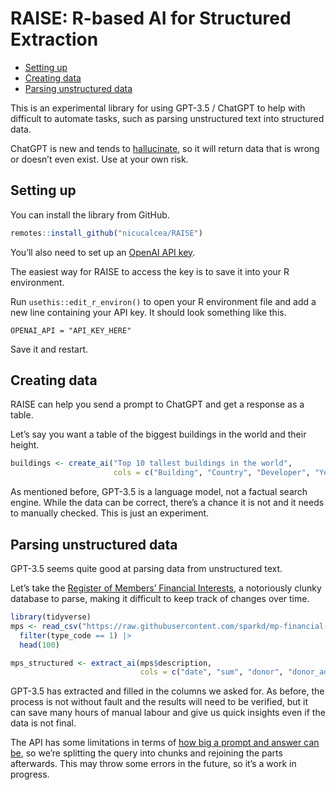 RAISE: R-based AI for Structured Extraction
================

- <a href="#setting-up" id="toc-setting-up">Setting up</a>
- <a href="#creating-data" id="toc-creating-data">Creating data</a>
- <a href="#parsing-unstructured-data"
  id="toc-parsing-unstructured-data">Parsing unstructured data</a>

This is an experimental library for using GPT-3.5 / ChatGPT to help with
difficult to automate tasks, such as parsing unstructured text into
structured data.

ChatGPT is new and tends to
[hallucinate](https://en.wikipedia.org/wiki/Hallucination_(artificial_intelligence)),
so it will return data that is wrong or doesn’t even exist. Use at your
own risk.

## Setting up

You can install the library from GitHub.

``` r
remotes::install_github("nicucalcea/RAISE")
```

You’ll also need to set up an [OpenAI API key](https://openai.com/).

The easiest way for RAISE to access the key is to save it into your R
environment.

Run `usethis::edit_r_environ()` to open your R environment file and add
a new line containing your API key. It should look something like this.

```
OPENAI_API = "API_KEY_HERE"
```

Save it and restart.

## Creating data

RAISE can help you send a prompt to ChatGPT and get a response as a
table.

Let’s say you want a table of the biggest buildings in the world and
their height.

``` r
buildings <- create_ai("Top 10 tallest buildings in the world",
                       cols = c("Building", "Country", "Developer", "Year built", "Height in metres"))
```

As mentioned before, GPT-3.5 is a language model, not a factual search
engine. While the data can be correct, there’s a chance it is not and it
needs to manually checked. This is just an experiment.

## Parsing unstructured data

GPT-3.5 seems quite good at parsing data from unstructured text.

Let’s take the [Register of Members’ Financial
Interests](https://www.parliament.uk/mps-lords-and-offices/standards-and-financial-interests/parliamentary-commissioner-for-standards/registers-of-interests/register-of-members-financial-interests/),
a notoriously clunky database to parse, making it difficult to keep
track of changes over time.

``` r
library(tidyverse)
mps <- read_csv("https://raw.githubusercontent.com/sparkd/mp-financial-interests/master/data/financial-interests-2010-18.csv") |>
  filter(type_code == 1) |>
  head(100)

mps_structured <- extract_ai(mps$description,
                             cols = c("date", "sum", "donor", "donor_address", "purpose", "hours", "date_registered"))
```

GPT-3.5 has extracted and filled in the columns we asked for. As before,
the process is not without fault and the results will need to be
verified, but it can save many hours of manual labour and give us quick
insights even if the data is not final.

The API has some limitations in terms of [how big a prompt and answer
can be](https://platform.openai.com/docs/models/gpt-3-5), so we’re
splitting the query into chunks and rejoining the parts afterwards. This
may throw some errors in the future, so it’s a work in progress.
